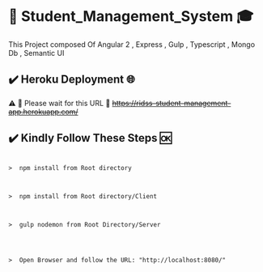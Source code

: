 #  :department_store: Student_Management_System   :mortar_board: 
This Project composed Of Angular 2 , Express , Gulp , Typescript , Mongo Db , Semantic UI

##  :heavy_check_mark:  Heroku Deployment   :globe_with_meridians:
                                                                                                                
:warning:   :checkered_flag:  Please wait for this URL    :link:   ~~https://ridss-student-management-app.herokuapp.com/~~  
  
##  :heavy_check_mark:  Kindly Follow These Steps   :ok:
                                                                         
                                                                          
 
  ```
  
>  npm install from Root directory

                                                                 
                                                                    
>  npm install from Root directory/Client

                                                                    
                                                                      
>  gulp nodemon from Root Directory/Server

                                                                      
                                                           

>  Open Browser and follow the URL: "http://localhost:8080/"


```
